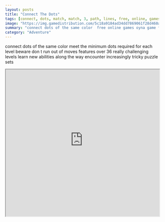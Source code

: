 ```yaml
---
layout: posts
title: "Connect The Dots"
tags: [connect, dots, match, match, 3, path, lines, free, online, games, oyna, game, free, games, play, play, games]
image: "https://img.gamedistribution.com/5c18a9184ad34dd7869061f28d460a20-1280x550.jpeg"
summary: "connect dots of the same color  free online games oyna game free games play play games"
category: "Adventure"
---
```


connect dots of the same color meet the minimum dots required for each level beware don t run out of moves features over 36 really challenging levels learn new abilities along the way encounter increasingly tricky puzzle sets

<iframe width="100%" height="480px;" src="https://html5.gamedistribution.com/5c18a9184ad34dd7869061f28d460a20/"></iframe>